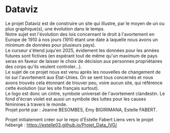 # Dataviz
Le projet Dataviz est de construire un site qui illustre, par le moyen de un ou plus graphique(s), une évolution dans le temps.
<br>Notre sujet est l'évolution des lois concernant le droit à l'avortement en Europe de 1910 à nos jours (1910 étant une date à laquelle nous avons un minimum de données pour plusieurs pays).
<br>Le curseur s'étend juqu'en 2025, évidement les données pour les années futures sont fictives (en espérant tout de même qu'un maximum de pays seras en faveur de laisser le choix de décision aux personnes propriétaires des corps qu'ils veulent controler...).
<br>Le sujet de ce projet nous est venu après les nouvelles de changement de loi sur l'avortement aux État-Unies. On se sent tous concernés et nous avons trouvés cela étonnant de trouver peu, voire aucun site, qui référence cette évolution (sur les site français surtout).
<br>Le logo est donc un cintre, symbole universel de l'avortement clandestin. Le fond d'écran violet est aussi un symbole des luttes pour les causes féminines à travers le monde.
<br>Projet porté par : Jeanne BESOMBES, Emy BIGIRIMANA, Estelle FABERT.

Projet initialement créer sur le repo d'Estelle Fabert
Liens vers le projet hébergé : https://estelle03.github.io/Projet_Data_IVG/ 
